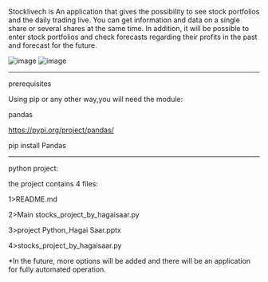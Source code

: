 Stocklivech is An application that gives the possibility to see stock portfolios and the daily trading live.
You can get information and data on a single share or several shares at the same time.
In addition, it will be possible to enter stock portfolios and check forecasts regarding their profits in the past and forecast for the future.

![image](https://github.com/HagaiSaar/Hagai-Saar/assets/157474708/ee250ac7-c945-4490-91ab-d28154739ab5)
![image](https://github.com/HagaiSaar/Hagai-Saar/assets/157474708/d724c14d-8ddc-4e6a-8250-b73c761f391d)

*******************************************************
prerequisites

Using pip or any other way,you will need the module:

pandas

https://pypi.org/project/pandas/

pip install Pandas

*******************************************************
python project:

the project contains 4 files:

1>README.md

2>Main stocks_project_by_hagaisaar.py

3>project Python_Hagai Saar.pptx

4>stocks_project_by_hagaisaar.py

*In the future, more options will be added and there will be an application for fully automated operation.

